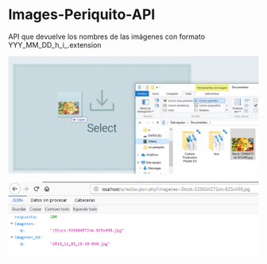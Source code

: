 # Images-Periquito-API
API que devuelve los nombres de las imágenes con formato YYY_MM_DD_h_i_.extension

![1](preview/1.png)

![2](preview/2.png)

